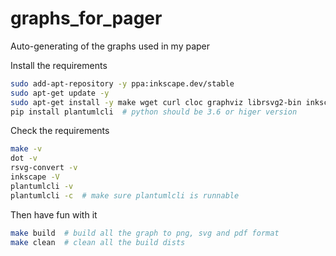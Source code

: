 # graphs_for_pager
Auto-generating of the graphs used in my paper



Install the requirements

```bash
sudo add-apt-repository -y ppa:inkscape.dev/stable
sudo apt-get update -y
sudo apt-get install -y make wget curl cloc graphviz librsvg2-bin inkscape  # graphviz and inkscape is necessary
pip install plantumlcli  # python should be 3.6 or higer version
```



Check the requirements

```bash
make -v
dot -v
rsvg-convert -v
inkscape -V
plantumlcli -v
plantumlcli -c  # make sure plantumlcli is runnable
```



Then have fun with it

```bash
make build  # build all the graph to png, svg and pdf format
make clean  # clean all the build dists
```

